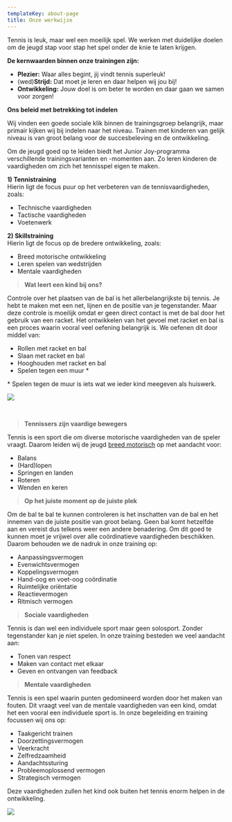 ```yaml
---
templateKey: about-page
title: Onze werkwijze
---
```


Tennis is leuk, maar wel een moeilijk spel. We werken met duidelijke doelen om de jeugd stap voor stap het spel onder de knie te laten krijgen.

**De kernwaarden binnen onze trainingen zijn:**

* **Plezier:** Waar alles begint, jij vindt tennis superleuk!
* (wed)**Strijd:** Dat moet je leren en daar helpen wij jou bij!
* **Ontwikkeling:** Jouw doel is om beter te worden en daar gaan we samen voor zorgen!

**Ons beleid met betrekking tot indelen**

Wij vinden een goede sociale klik binnen de trainingsgroep belangrijk, maar primair kijken wij bij indelen naar het niveau. Trainen met kinderen van gelijk niveau is van groot belang voor de succesbeleving en de ontwikkeling.

Om de jeugd goed op te leiden biedt het Junior Joy-programma verschillende trainingsvarianten en -momenten aan. Zo leren kinderen de vaardigheden om zich het tennisspel eigen te maken.

**1) Tennistraining**  \
Hierin ligt de focus puur op het verbeteren van de tennisvaardigheden, zoals:

* Technische vaardigheden
* Tactische vaardigheden
* Voetenwerk

**2) Skillstraining**  \
Hierin ligt de focus op de bredere ontwikkeling, zoals:

* Breed motorische ontwikkeling
* Leren spelen van wedstrijden
* Mentale vaardigheden

> **Wat leert een kind bij ons?**

Controle over het plaatsen van de bal is het allerbelangrijkste bij tennis. Je hebt te maken met een net, lijnen en de positie van je tegenstander. Maar deze controle is moeilijk omdat er geen direct contact is met de bal door het gebruik van een racket. Het ontwikkelen van het gevoel met racket en bal is een proces waarin vooral veel oefening belangrijk is. We oefenen dit door middel van:

* Rollen met racket en bal
* Slaan met racket en bal
* Hooghouden met racket en bal
* Spelen tegen een muur *

\* Spelen tegen de muur is iets wat we ieder kind meegeven als huiswerk.

![](https://res.cloudinary.com/junior-joy/image/upload/c_scale,w_401/v1579553218/blog/Wall-Technique-770x434_qzherb.jpg)

**<br>**

> **Tennissers zijn vaardige bewegers**

Tennis is een sport die om diverse motorische vaardigheden van de speler vraagt. Daarom leiden wij de jeugd [breed motorisch](https://www.sportknowhowxl.nl/nieuws-en-achtergronden/open-podium/item/108605/leren-sporten-is-leren-bewegen) op met aandacht voor:

* Balans
* (Hard)lopen
* Springen en landen
* Roteren
* Wenden en keren

> **Op het juiste moment op de juiste plek**

Om de bal te bal te kunnen controleren is het inschatten van de bal en het innemen van de juiste positie van groot belang. Geen bal komt hetzelfde aan en vereist dus telkens weer een andere benadering. Om dit goed te kunnen moet je vrijwel over alle coördinatieve vaardigheden beschikken. Daarom behouden we de nadruk in onze training op:

* Aanpassingsvermogen
* Evenwichtsvermogen
* Koppelingsvermogen
* Hand-oog en voet-oog coördinatie
* Ruimtelijke oriëntatie
* Reactievermogen
* Ritmisch vermogen

> **Sociale vaardigheden**

Tennis is dan wel een individuele sport maar geen solosport. Zonder tegenstander kan je niet spelen. In onze training besteden we veel aandacht aan:

* Tonen van respect
* Maken van contact met elkaar
* Geven en ontvangen van feedback

> **Mentale vaardigheden**

Tennis is een spel waarin punten gedomineerd worden door het maken van fouten. Dit vraagt veel van de mentale vaardigheden van een kind, omdat het een vooral een individuele sport is. In onze begeleiding en training focussen wij ons op:

* Taakgericht trainen
* Doorzettingsvermogen
* Veerkracht
* Zelfredzaamheid
* Aandachtssturing
* Probleemoplossend vermogen
* Strategisch vermogen

Deze vaardigheden zullen het kind ook buiten het tennis enorm helpen in de ontwikkeling.

![](https://res.cloudinary.com/junior-joy/image/upload/v1580155149/blog/palash-jain-uYqnOga0DHk-unsplash_1_pmfctx_jichbp.jpg)
